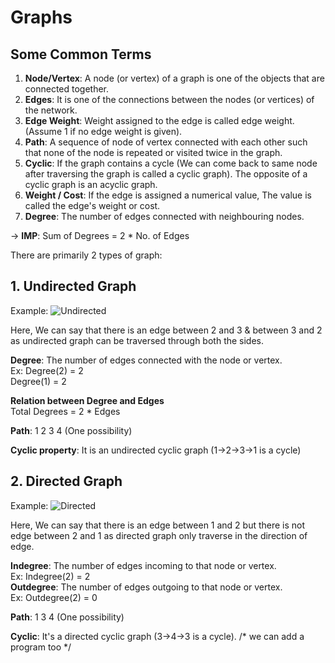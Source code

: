 # **Graphs**

## Some Common Terms
1. **Node/Vertex**: A node (or vertex) of a graph is one of the objects that are connected together.
2. **Edges**: It is one of the connections between the nodes (or vertices) of the network.
3. **Edge Weight**: Weight assigned to the edge is called edge weight. (Assume 1 if no edge weight is given).
4. **Path**: A sequence of node of vertex connected with each other such that none of the node is repeated or visited twice in the graph.
5. **Cyclic**: If the graph contains a cycle (We can come back to same node after traversing the graph is called a cyclic graph). The opposite of a cyclic graph is an acyclic graph.
6. **Weight / Cost**: If the edge is assigned a numerical value, The value is called the edge's weight or cost.
7. **Degree**: The number of edges connected with neighbouring nodes.

-> **IMP**: Sum of Degrees = 2 * No. of Edges

There are primarily 2 types of graph:  
## 1. Undirected Graph  

Example:
![Undirected](https://user-images.githubusercontent.com/82600388/193063117-753b42ab-0695-44db-9f3e-d569b049b87f.png)  
  
  
Here, We can say that there is an edge between 2 and 3 & between 3 and 2 as undirected graph can be traversed through both the sides.  
  
**Degree**: The number of edges connected with the node or vertex.  
Ex: Degree(2) = 2  
    Degree(1) = 2

**Relation between Degree and Edges**  
Total Degrees = 2 * Edges  

**Path**: 1 2 3 4 (One possibility)

**Cyclic property**: It is an undirected cyclic graph (1->2->3->1 is a cycle)

## 2. Directed Graph  
  
Example:
![Directed](https://user-images.githubusercontent.com/82600388/193063186-c7141c2b-e2e4-45b3-94a6-9bb542d53ad9.png)  
  
Here, We can say that there is an edge between 1 and 2 but there is not edge between 2 and 1 as directed graph only traverse in the direction of edge.  
  
**Indegree**: The number of edges incoming to that node or vertex.  
Ex: Indegree(2) = 2  
**Outdegree**: The number of edges outgoing to that node or vertex.  
Ex: Outdegree(2) = 0

**Path**: 1 3 4 (One possibility)

**Cyclic**: It's a directed cyclic graph (3->4->3 is a cycle).
/* we can add a program too */